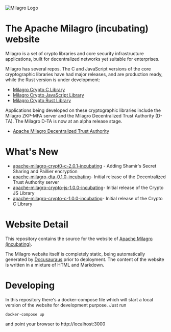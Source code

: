 ![Milagro Logo](/images/MILAGRO_LOGO.png)

The Apache Milagro (incubating) website
============================

Milagro is a set of crypto libraries and core security infrastructure applications, built for decentralized networks yet suitable for enterprises.

Milagro has several repos. The C and JavaScript versions of the core cryptographic libraries have had major releases, and are production ready, while the Rust version is under development:

* [Milagro Crypto C Library](https://github.com/apache/incubator-milagro-crypto-c)
* [Milagro Crypto JavaScript Library](https://github.com/apache/incubator-milagro-javascript)
* [Milagro Crypto Rust Library](https://github.com/apache/incubator-milagro-crypto-rust/)

Applications being developed on these cryptographic libraries include the Milagro ZKP-MFA server and the Milagro Decentralized Trust Authority (D-TA). The Milagro D-TA is now at an alpha release stage.

* [Apache Milagro Decentralized Trust Authority](https://github.com/apache/incubator-milagro-dta)

What's New
============================

* [apache-milagro-crypt0-c-2.0.1-incubating](https://github.com/apache/incubator-milagro-crypto-c/releases/tag/2.0.1) - Adding Shamir's Secret Sharing and Paillier encryption
* [apache-milagro-dta-0.1.0-incubating](https://github.com/apache/incubator-milagro-dta/releases/tag/0.1.0)- Initial release of the Decentralized Trust Authority server
* [apache-milagro-crypto-js-1.0.0-incubating](https://github.com/apache/incubator-milagro-crypto-js/releases/tag/1.0.0)- Initial release of the Crypto JS Library
* [apache-milagro-crypto-c-1.0.0-incubating](https://github.com/apache/incubator-milagro-crypto-c/releases/tag/1.0.0)- Initial release of the Crypto C Library

Website Detail
============================

This repository contains the source for the website of [Apache Milagro (incubating)](http://milagro.apache.org/). 

The Milagro website itself is completely static, being automatically generated by [Docusauraus](https://docusaurus.io/) prior to deployment. The content of the website is written in a mixture of HTML and Markdown.

Developing
==========

In this repository there's a docker-compose file which will start a local version of the website for development purpose. Just run

```
docker-compose up
```

and point your browser to http://localhost:3000

